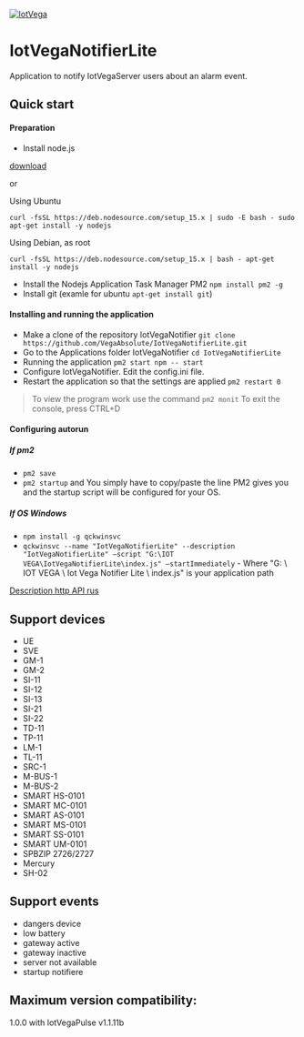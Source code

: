 [![IotVega](http://iotvega.com/images/logo.png)](http://iotvega.com)
# IotVegaNotifierLite
Application to notify IotVegaServer users about an alarm event. 
## Quick start
#### Preparation
- Install node.js 


[download](https://nodejs.org/en/download/)


or

Using Ubuntu


`curl -fsSL https://deb.nodesource.com/setup_15.x | sudo -E bash -
sudo apt-get install -y nodejs`


Using Debian, as root

`curl -fsSL https://deb.nodesource.com/setup_15.x | bash -
apt-get install -y nodejs`


- Install the Nodejs Application Task Manager PM2 `npm install pm2 -g`
- Install git (examle for ubuntu `apt-get install git`)
#### Installing and running the application
- Make a clone of the repository IotVegaNotifier `git clone https://github.com/VegaAbsolute/IotVegaNotifierLite.git`
- Go to the Applications folder IotVegaNotifier `cd IotVegaNotifierLite`
- Running the application `pm2 start npm -- start`
- Configure IotVegaNotifier. Edit the config.ini file.
- Restart the application so that the settings are applied `pm2 restart 0`
> To view the program work use the command `pm2 monit`
To exit the console, press CTRL+D
#### Configuring autorun
##### If pm2
- `pm2 save`
- `pm2 startup` and You simply have to copy/paste the line PM2 gives you and the startup script will be configured for your OS.
##### If OS Windows
- `npm install -g qckwinsvc`
- `qckwinsvc --name "IotVegaNotifierLite" --description "IotVegaNotifierLite" –script "G:\IOT VEGA\IotVegaNotifierLite\index.js" –startImmediately` - Where "G: \ IOT VEGA \ Iot Vega Notifier Lite \ index.js" is your application path
 
[Description http API rus](api.md)

## Support devices
- UE
- SVE
- GM-1
- GM-2
- SI-11
- SI-12
- SI-13
- SI-21
- SI-22
- TD-11
- TP-11
- LM-1
- TL-11
- SRC-1
- M-BUS-1
- M-BUS-2
- SMART HS-0101
- SMART MC-0101
- SMART AS-0101
- SMART MS-0101
- SMART SS-0101
- SMART UM-0101
- SPBZIP 2726/2727
- Mercury
- SH-02

## Support events
- dangers device
- low battery
- gateway active
- gateway inactive
- server not available
- startup notifiere

## Maximum version compatibility:
1.0.0 with IotVegaPulse v1.1.11b 





